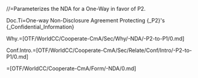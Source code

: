 //=Parameterizes the NDA for a One-Way in favor of P2.

Doc.Ti=One-way Non-Disclosure Agreement Protecting {_P2}'s {_Confidential_Information}

Why.=[OTF/WorldCC/Cooperate-CmA/Sec/Why/-NDA/-P2-to-P1/0.md]

Conf.Intro.=[OTF/WorldCC/Cooperate-CmA/Sec/Relate/Conf/Intro/-P2-to-P1/0.md]

=[OTF/WorldCC/Cooperate-CmA/Form/-NDA/0.md]